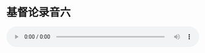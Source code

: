 # 基督论录音六

<audio style="width: 100%;" preload="false" controls controlslist="nodownload"><source src="http://file.simai.life/audio/mp3/old/27397.mp3" type="audio/mpeg">Your browser does not support the audio element.</audio>


